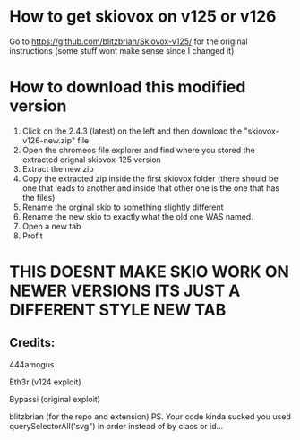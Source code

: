 # How to get skiovox on v125 or v126 
Go to https://github.com/blitzbrian/Skiovox-v125/ for the original instructions (some stuff wont make sense since I changed it)

# How to download this modified version
1. Click on the 2.4.3 (latest) on the left and then download the "skiovox-v126-new.zip" file
2. Open the chromeos file explorer and find where you stored the extracted orignal skiovox-125 version
3. Extract the new zip
4. Copy the extracted zip inside the first skiovox folder (there should be one that leads to another and inside that other one is the one that has the files)
5. Rename the orginal skio to something slightly different
6. Rename the new skio to exactly what the old one WAS named.
7. Open a new tab
8. Profit

# THIS DOESNT MAKE SKIO WORK ON NEWER VERSIONS ITS JUST A DIFFERENT STYLE NEW TAB

## Credits:
444amogus

Eth3r (v124 exploit)

Bypassi (original exploit)

blitzbrian (for the repo and extension) PS. Your code kinda sucked you used querySelectorAll('svg") in order instead of by class or id...
